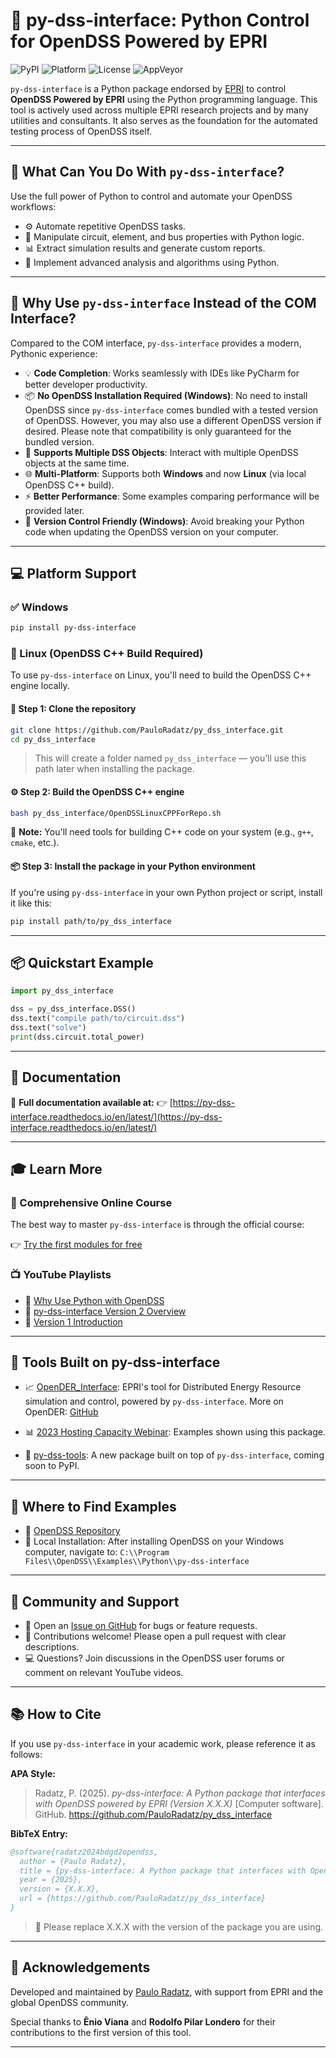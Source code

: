 # 🐍 py-dss-interface: Python Control for OpenDSS Powered by EPRI

![PyPI](https://img.shields.io/pypi/v/py-dss-interface)
![Platform](https://img.shields.io/badge/platform-Windows%20%7C%20Linux-brightgreen)
![License](https://img.shields.io/github/license/PauloRadatz/py_dss_interface)
![AppVeyor](https://ci.appveyor.com/api/projects/status/github/PauloRadatz/py_dss_interface?branch=master&svg=true)

`py-dss-interface` is a Python package endorsed by [EPRI](https://www.epri.com/) to control **OpenDSS Powered by EPRI** using the Python programming language. This tool is actively used across multiple EPRI research projects and by many utilities and consultants. It also serves as the foundation for the automated testing process of OpenDSS itself.


---

## 🚀 What Can You Do With `py-dss-interface`?

Use the full power of Python to control and automate your OpenDSS workflows:

- ⚙️ Automate repetitive OpenDSS tasks.
- 🧠 Manipulate circuit, element, and bus properties with Python logic.
- 📊 Extract simulation results and generate custom reports.
- 🧮 Implement advanced analysis and algorithms using Python.

---

## 🔄 Why Use `py-dss-interface` Instead of the COM Interface?

Compared to the COM interface, `py-dss-interface` provides a modern, Pythonic experience:

- 💡 **Code Completion**: Works seamlessly with IDEs like PyCharm for better developer productivity.
- 📦 **No OpenDSS Installation Required (Windows)**: No need to install OpenDSS since `py-dss-interface` comes bundled with a tested version of OpenDSS. However, you may also use a different OpenDSS version if desired. Please note that compatibility is only guaranteed for the bundled version.
- 🔄 **Supports Multiple DSS Objects**: Interact with multiple OpenDSS objects at the same time.
- 🌐 **Multi-Platform**: Supports both **Windows** and now **Linux** (via local OpenDSS C++ build).
- ⚡ **Better Performance**: Some examples comparing performance will be provided later.
- 🔐 **Version Control Friendly (Windows)**: Avoid breaking your Python code when updating the OpenDSS version on your computer.

---

## 💻 Platform Support

### ✅ Windows
```bash
pip install py-dss-interface
```

### 🐧 Linux (OpenDSS C++ Build Required)

To use `py-dss-interface` on Linux, you'll need to build the OpenDSS C++ engine locally.

#### 🔧 Step 1: Clone the repository

```bash
git clone https://github.com/PauloRadatz/py_dss_interface.git
cd py_dss_interface
```

> This will create a folder named `py_dss_interface` — you’ll use this path later when installing the package.

#### ⚙️ Step 2: Build the OpenDSS C++ engine

```bash
bash py_dss_interface/OpenDSSLinuxCPPForRepo.sh
```

📌 **Note:** You'll need tools for building C++ code on your system (e.g., `g++`, `cmake`, etc.).

#### 📦 Step 3: Install the package in your Python environment

If you're using `py-dss-interface` in your own Python project or script, install it like this:

```bash
pip install path/to/py_dss_interface
```

---

## 📦 Quickstart Example

```python
import py_dss_interface

dss = py_dss_interface.DSS()
dss.text("compile path/to/circuit.dss")
dss.text("solve")
print(dss.circuit.total_power)
```

---

## 📖 Documentation

📖 **Full documentation available at:**
👉 [https://py-dss-interface.readthedocs.io/en/latest/](https://py-dss-interface.readthedocs.io/en/latest/)

---

## 🎓 Learn More

### 📘 Comprehensive Online Course

The best way to master `py-dss-interface` is through the official course:

👉 [Try the first modules for free](https://www.pauloradatz.me/course-py-dss-interface)

### 📺 YouTube Playlists

- 🔗 [Why Use Python with OpenDSS](https://www.youtube.com/watch?v=BIMcjZWpJek&list=PLhdRxvt3nJ8w36keL4uGBNbWs5SRxEyW0)
- 🔗 [py-dss-interface Version 2 Overview](https://www.youtube.com/watch?v=3KpQ_ORK3ew&list=PLhdRxvt3nJ8xURfBipVoAx8du1a-S5YsL)
- 🔗 [Version 1 Introduction](https://www.youtube.com/watch?v=QRnpLuMipFs&list=PLhdRxvt3nJ8zlzp6b_-7s3_YwwlunTNRC)

---

## 🧩 Tools Built on py-dss-interface

- 📈 [OpenDER_Interface](https://github.com/epri-dev/OpenDER_interface): EPRI's tool for Distributed Energy Resource simulation and control, powered by `py-dss-interface`.
  More on OpenDER: [GitHub](https://github.com/epri-dev/OpenDER)

- 📊 [2023 Hosting Capacity Webinar](https://epri.app.box.com/s/l1y0vyrj1dg3i0dadoseo97c9wj66pys): Examples shown using this package.

- 🔧 [py-dss-tools](https://github.com/PauloRadatz/py_dss_tools): A new package built on top of `py-dss-interface`, coming soon to PyPI.

---

## 📂 Where to Find Examples

- 📁 [OpenDSS Repository](https://sourceforge.net/p/electricdss/code/HEAD/tree/trunk/Version8/Distrib/Examples/Python/py-dss-interface/)
- 📁 Local Installation:
  After installing OpenDSS on your Windows computer, navigate to:
  `C:\\Program Files\\OpenDSS\\Examples\\Python\\py-dss-interface`

---

## 🤝 Community and Support

- 💬 Open an [Issue on GitHub](https://github.com/PauloRadatz/py_dss_interface/issues) for bugs or feature requests.
- 🙌 Contributions welcome! Please open a pull request with clear descriptions.
- 💻 Questions? Join discussions in the OpenDSS user forums or comment on relevant YouTube videos.

---

## 📚 How to Cite

If you use `py-dss-interface` in your academic work, please reference it as follows:

**APA Style:**

> Radatz, P. (2025). *py-dss-interface: A Python package that interfaces with OpenDSS powered by EPRI (Version X.X.X)* [Computer software]. GitHub. https://github.com/PauloRadatz/py_dss_interface

**BibTeX Entry:**


```bibtex
@software{radatz2024bdgd2opendss,
  author = {Paulo Radatz},
  title = {py-dss-interface: A Python package that interfaces with OpenDSS powered by EPRI},
  year = {2025},
  version = {X.X.X},
  url = {https://github.com/PauloRadatz/py_dss_interface}
}
```

> 📌 Please replace X.X.X with the version of the package you are using.

---

## 🙏 Acknowledgements

Developed and maintained by [Paulo Radatz](https://www.linkedin.com/in/pauloradatz/), with support from EPRI and the global OpenDSS community.

Special thanks to **Ênio Viana** and **Rodolfo Pilar Londero** for their contributions to the first version of this tool.

---
